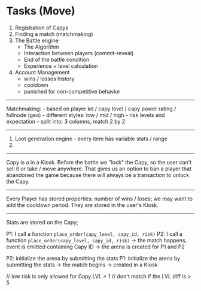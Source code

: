 # Tasks (Move)

1. Registration of Capys
2. Finding a match (matchmaking)
3. The Battle engine
    - The Algorithm
    - Interaction between players (commit-reveal)
    - End of the battle condition
    - Experience + level calculation
4. Account Management
    - wins / losses history
    - cooldown
    - punished for non-competitive behavior

---

Matchmaking:
    - based on player kd / capy level / capy power rating / fullnode (geo)
    - different styles: low / mid / high - risk levels and expectation
    - split into: 3 columns, match 2 by 2

---

1. Loot generation engine - every item has variable stats / range
2.

---

Capy is a in a Kiosk. Before the battle we "lock" the Capy, so the user can't
sell it or take / move anywhere. That gives us an option to ban a player that
abandoned the game because there will always be a transaction to unlock the Capy.

---

Every Player has stored properties: number of wins / loses; we may want to add
the cooldown period. They are stored in the user's Kiosk.

---

Stats are stored on the Capy;



P1: I call a function `place_order(capy_level, capy_id, risk)`
P2: I call a function `place_order(capy_level, capy_id, risk)`
    -> the match happens, event is emitted containing Capy ID
    -> the arena is created for P1 and P2

P2: initialize the arena by submitting the stats
P1: initialize the arena by submitting the stats
    -> the match begins
    -> created in a Kiosk

// low risk is only allowed for Capy LVL > 1
// don't match if the LVL diff is > 5

